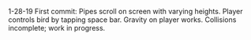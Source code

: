 1-28-19 
First commit:
	Pipes scroll on screen with varying heights.
	Player controls bird by tapping space bar.
	Gravity on player works.
	Collisions incomplete; work in progress.
